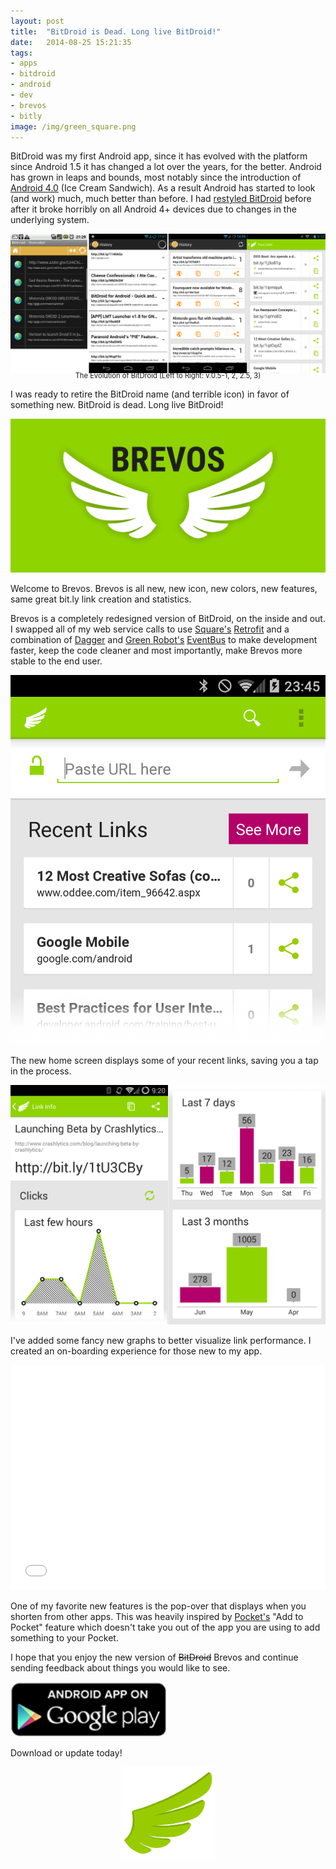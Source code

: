 ```yaml
---
layout: post
title:  "BitDroid is Dead. Long live BitDroid!"
date:   2014-08-25 15:21:35
tags: 
- apps
- bitdroid
- android
- dev
- brevos
- bitly
image: /img/green_square.png
---
```


BitDroid was my first Android app, since it has evolved with the platform since Android 1.5 it has changed a lot over the years, for the better. Android has grown in leaps and bounds, most notably since the introduction of [Android 4.0][android-4] (Ice Cream Sandwich). As a result Android has started to look (and work) much, much better than before. I had [restyled BitDroid][bitdroid-2-2] before after it broke horribly on all Android 4+ devices due to changes in the underlying system.

![BitDroid Evolution](/img/bitdroid_evolution_history.png)  

<div style="margin-top:-20px; text-align:center; font-size:0.8em;">The Evolution of BitDroid (Left to Right: v.0.5-1, 2, 2.5, 3)</div>

I was ready to retire the BitDroid name (and terrible icon) in favor of something new. BitDroid is dead. Long live BitDroid!

![Brevos Wings](/img/brevos_feature_green.png)

Welcome to Brevos.
Brevos is all new, new icon, new colors, new features, same great bit.ly link creation and statistics.

Brevos is a completely redesigned version of BitDroid, on the inside and out. I swapped all of my web service calls to use [Square's][square] [Retrofit][retrofit] and a combination of [Dagger][dagger] and [Green Robot's][green-robot] [EventBus][eventbus] to make development faster, keep the code cleaner and most importantly, make Brevos more stable to the end user.

![Brevos Main Screen](/img/brevos_main_3_1.png)

The new home screen displays some of your recent links, saving you a tap in the process. 

![Brevos Main Screen](/img/brevos_clicks_3_1.png)

I've added some fancy new graphs to better visualize link performance. I created an on-boarding experience for those new to my app.

<iframe width="100%" height="360" src="//www.youtube.com/embed/-7MdOLRZxRLk" frameborder="0" allowfullscreen></iframe>

One of my favorite new features is the pop-over that displays when you shorten from other apps. This was heavily inspired by [Pocket's][pocket] "Add to Pocket" feature which doesn't take you out of the app you are using to add something to your Pocket.

I hope that you enjoy the new version of <del>BitDroid</del> Brevos and continue sending feedback about things you would like to see. 

<a href="https://play.google.com/store/apps/details?id=com.thunsaker">
	<img alt="Get it on Google Play" style="width:250px;"
		 src="/assets/img/google_play_badge.png" />
</a>

Download or update today!

<div style="text-align:center;">
	<img alt="Brevos Logo" style="width:150px;"
		 src="/img/brevos_wing.png" />
</div>

[android-4]: http://www.theverge.com/2011/10/18/google-android-4-0-ice-cream-sandwich-official
[bitdroid-2-2]: http://thunsaker.github.io/2012/11/22/bitdroid-2-2-released/
[square]: http://square.github.io/
[retrofit]: http://square.github.io/retrofit/
[dagger]: http://square.github.io/dagger/
[green-robot]: http://greenrobot.de/
[eventbus]: https://github.com/greenrobot/EventBus
[pocket]: https://play.google.com/store/apps/details?id=com.ideashower.readitlater.pro